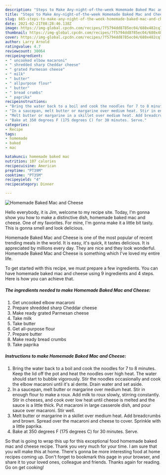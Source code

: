 ```yaml
---
description: "Steps to Make Any-night-of-the-week Homemade Baked Mac and Cheese"
title: "Steps to Make Any-night-of-the-week Homemade Baked Mac and Cheese"
slug: 665-steps-to-make-any-night-of-the-week-homemade-baked-mac-and-cheese
date: 2021-02-21T08:28:46.138Z
image: https://img-global.cpcdn.com/recipes/7f5794dd8785ec04/680x482cq70/homemade-baked-mac-and-cheese-recipe-main-photo.jpg
thumbnail: https://img-global.cpcdn.com/recipes/7f5794dd8785ec04/680x482cq70/homemade-baked-mac-and-cheese-recipe-main-photo.jpg
cover: https://img-global.cpcdn.com/recipes/7f5794dd8785ec04/680x482cq70/homemade-baked-mac-and-cheese-recipe-main-photo.jpg
author: Larry Arnold
ratingvalue: 4.7
reviewcount: 30064
recipeingredient:
- " uncooked elbow macaroni"
- " shredded sharp Cheddar cheese"
- " grated Parmesan cheese"
- " milk"
- " butter"
- " allpurpose flour"
- " butter"
- " bread crumbs"
- " paprika"
recipeinstructions:
- "Bring the water back to a boil and cook the noodles for 7 to 8 minutes. Keep the lid off the pot and heat the noodles over high heat. The water should start to bubble vigorously. Stir the noodles occasionally and cook the elbow macaroni until it&#39;s al dente. Drain water and set aside."
- "In a saucepan, melt butter or margarine over medium heat. Stir in enough flour to make a roux. Add milk to roux slowly, stirring constantly. Stir in cheeses, and cook over low heat until cheese is melted and the sauce is a little thick. Put macaroni in large casserole dish, and pour sauce over macaroni. Stir well."
- "Melt butter or margarine in a skillet over medium heat. Add breadcrumbs and brown. Spread over the macaroni and cheese to cover. Sprinkle with a little paprika."
- "Bake at 350 degrees F (175 degrees C) for 30 minutes. Serve."
categories:
- Recipe
tags:
- homemade
- baked
- mac

katakunci: homemade baked mac 
nutrition: 107 calories
recipecuisine: American
preptime: "PT39M"
cooktime: "PT35M"
recipeyield: "4"
recipecategory: Dinner

---
```



![Homemade Baked Mac and Cheese](https://img-global.cpcdn.com/recipes/7f5794dd8785ec04/680x482cq70/homemade-baked-mac-and-cheese-recipe-main-photo.jpg)

Hello everybody, it is Jim, welcome to my recipe site. Today, I'm gonna show you how to make a distinctive dish, homemade baked mac and cheese. One of my favorites. For mine, I'm gonna make it a little bit tasty. This is gonna smell and look delicious.

Homemade Baked Mac and Cheese is one of the most popular of recent trending meals in the world. It is easy, it's quick, it tastes delicious. It is appreciated by millions every day. They are nice and they look wonderful. Homemade Baked Mac and Cheese is something which I've loved my entire life.




To get started with this recipe, we must prepare a few ingredients. You can have homemade baked mac and cheese using 9 ingredients and 4 steps. Here is how you can achieve that.

<!--inarticleads1-->

##### The ingredients needed to make Homemade Baked Mac and Cheese:

1. Get  uncooked elbow macaroni
1. Prepare  shredded sharp Cheddar cheese
1. Make ready  grated Parmesan cheese
1. Take  milk
1. Take  butter
1. Get  all-purpose flour
1. Prepare  butter
1. Make ready  bread crumbs
1. Take  paprika




<!--inarticleads2-->

##### Instructions to make Homemade Baked Mac and Cheese:

1. Bring the water back to a boil and cook the noodles for 7 to 8 minutes. Keep the lid off the pot and heat the noodles over high heat. The water should start to bubble vigorously. Stir the noodles occasionally and cook the elbow macaroni until it&#39;s al dente. Drain water and set aside.
1. In a saucepan, melt butter or margarine over medium heat. Stir in enough flour to make a roux. Add milk to roux slowly, stirring constantly. Stir in cheeses, and cook over low heat until cheese is melted and the sauce is a little thick. Put macaroni in large casserole dish, and pour sauce over macaroni. Stir well.
1. Melt butter or margarine in a skillet over medium heat. Add breadcrumbs and brown. Spread over the macaroni and cheese to cover. Sprinkle with a little paprika.
1. Bake at 350 degrees F (175 degrees C) for 30 minutes. Serve.




So that is going to wrap this up for this exceptional food homemade baked mac and cheese recipe. Thank you very much for your time. I am sure that you will make this at home. There's gonna be more interesting food at home recipes coming up. Don't forget to bookmark this page in your browser, and share it to your loved ones, colleague and friends. Thanks again for reading. Go on get cooking!
